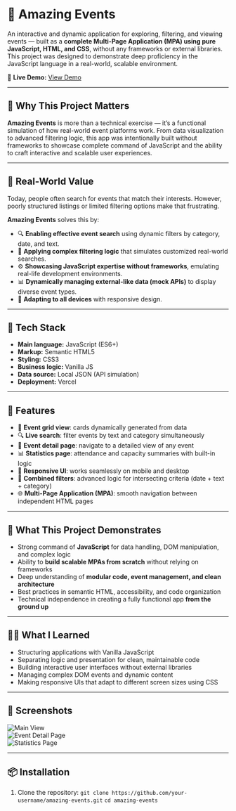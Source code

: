 # 🎉 Amazing Events

An interactive and dynamic application for exploring, filtering, and viewing events — built as a **complete Multi-Page Application (MPA) using pure JavaScript, HTML, and CSS**, without any frameworks or external libraries. This project was designed to demonstrate deep proficiency in the JavaScript language in a real-world, scalable environment.

🔗 **Live Demo:** [View Demo](https://amazing-events-weld.vercel.app/)

---

## 🌟 Why This Project Matters

**Amazing Events** is more than a technical exercise — it’s a functional simulation of how real-world event platforms work. From data visualization to advanced filtering logic, this app was intentionally built without frameworks to showcase complete command of JavaScript and the ability to craft interactive and scalable user experiences.

---

## 🎯 Real-World Value

Today, people often search for events that match their interests. However, poorly structured listings or limited filtering options make that frustrating.

**Amazing Events** solves this by:

- 🔍 **Enabling effective event search** using dynamic filters by category, date, and text.
- 🧠 **Applying complex filtering logic** that simulates customized real-world searches.
- ⚙️ **Showcasing JavaScript expertise without frameworks**, emulating real-life development environments.
- 📊 **Dynamically managing external-like data (mock APIs)** to display diverse event types.
- 📱 **Adapting to all devices** with responsive design.

---

## 🚀 Tech Stack

- **Main language:** JavaScript (ES6+)
- **Markup:** Semantic HTML5
- **Styling:** CSS3
- **Business logic:** Vanilla JS
- **Data source:** Local JSON (API simulation)
- **Deployment:** Vercel

---

## 🔑 Features

- 📅 **Event grid view**: cards dynamically generated from data
- 🔍 **Live search**: filter events by text and category simultaneously
- 🧩 **Event detail page**: navigate to a detailed view of any event
- 📊 **Statistics page**: attendance and capacity summaries with built-in logic
- 📱 **Responsive UI**: works seamlessly on mobile and desktop
- 🧠 **Combined filters**: advanced logic for intersecting criteria (date + text + category)
- 🌐 **Multi-Page Application (MPA)**: smooth navigation between independent HTML pages

---

## 🧠 What This Project Demonstrates

- Strong command of **JavaScript** for data handling, DOM manipulation, and complex logic
- Ability to **build scalable MPAs from scratch** without relying on frameworks
- Deep understanding of **modular code, event management, and clean architecture**
- Best practices in semantic HTML, accessibility, and code organization
- Technical independence in creating a fully functional app **from the ground up**

---

## 👨‍💻 What I Learned

- Structuring applications with Vanilla JavaScript
- Separating logic and presentation for clean, maintainable code
- Building interactive user interfaces without external libraries
- Managing complex DOM events and dynamic content
- Making responsive UIs that adapt to different screen sizes using CSS

---

## 📸 Screenshots

![Main View](src/assets/home.png)  
![Event Detail Page](src/assets/detail.png)  
![Statistics Page](src/assets/stats.png)

---

## 📦 Installation

1. Clone the repository:
   `git clone https://github.com/your-username/amazing-events.git`
   `cd amazing-events`
